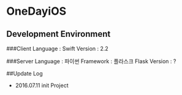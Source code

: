 # OneDayiOS

## Development Environment

###Client
Language : Swift
Version : 2.2

###Server
Language : 파이썬
Framework : 플라스크
Flask Version : ?

##Update Log
* 2016.07.11
    init Project